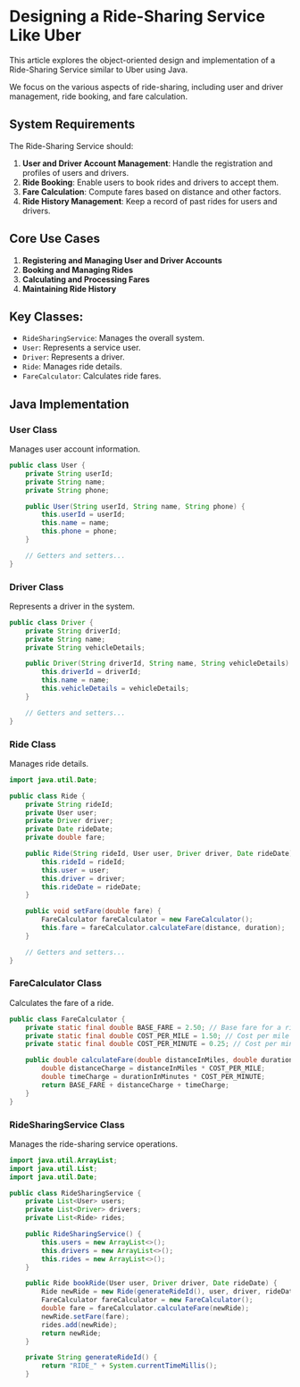 # Designing a Ride-Sharing Service Like Uber

This article explores the object-oriented design and implementation of a Ride-Sharing Service similar to Uber using Java. 

We focus on the various aspects of ride-sharing, including user and driver management, ride booking, and fare calculation.

## System Requirements

The Ride-Sharing Service should:

1. **User and Driver Account Management**: Handle the registration and profiles of users and drivers.
2. **Ride Booking**: Enable users to book rides and drivers to accept them.
3. **Fare Calculation**: Compute fares based on distance and other factors.
4. **Ride History Management**: Keep a record of past rides for users and drivers.

## Core Use Cases

1. **Registering and Managing User and Driver Accounts**
2. **Booking and Managing Rides**
3. **Calculating and Processing Fares**
4. **Maintaining Ride History**

## Key Classes:
- `RideSharingService`: Manages the overall system.
- `User`: Represents a service user.
- `Driver`: Represents a driver.
- `Ride`: Manages ride details.
- `FareCalculator`: Calculates ride fares.

## Java Implementation

### User Class

Manages user account information.

```java
public class User {
    private String userId;
    private String name;
    private String phone;

    public User(String userId, String name, String phone) {
        this.userId = userId;
        this.name = name;
        this.phone = phone;
    }

    // Getters and setters...
}
```
### Driver Class
Represents a driver in the system.
```java
public class Driver {
    private String driverId;
    private String name;
    private String vehicleDetails;

    public Driver(String driverId, String name, String vehicleDetails) {
        this.driverId = driverId;
        this.name = name;
        this.vehicleDetails = vehicleDetails;
    }

    // Getters and setters...
}
```
### Ride Class
Manages ride details.
```java
import java.util.Date;

public class Ride {
    private String rideId;
    private User user;
    private Driver driver;
    private Date rideDate;
    private double fare;

    public Ride(String rideId, User user, Driver driver, Date rideDate) {
        this.rideId = rideId;
        this.user = user;
        this.driver = driver;
        this.rideDate = rideDate;
    }

    public void setFare(double fare) {
        FareCalculator fareCalculator = new FareCalculator();
        this.fare = fareCalculator.calculateFare(distance, duration);
    }

    // Getters and setters...
}
```
### FareCalculator Class
Calculates the fare of a ride.
```java
public class FareCalculator {
    private static final double BASE_FARE = 2.50; // Base fare for a ride
    private static final double COST_PER_MILE = 1.50; // Cost per mile
    private static final double COST_PER_MINUTE = 0.25; // Cost per minute

    public double calculateFare(double distanceInMiles, double durationInMinutes) {
        double distanceCharge = distanceInMiles * COST_PER_MILE;
        double timeCharge = durationInMinutes * COST_PER_MINUTE;
        return BASE_FARE + distanceCharge + timeCharge;
    }
}
```
### RideSharingService Class
Manages the ride-sharing service operations.
```java
import java.util.ArrayList;
import java.util.List;
import java.util.Date;

public class RideSharingService {
    private List<User> users;
    private List<Driver> drivers;
    private List<Ride> rides;

    public RideSharingService() {
        this.users = new ArrayList<>();
        this.drivers = new ArrayList<>();
        this.rides = new ArrayList<>();
    }

    public Ride bookRide(User user, Driver driver, Date rideDate) {
        Ride newRide = new Ride(generateRideId(), user, driver, rideDate);
        FareCalculator fareCalculator = new FareCalculator();
        double fare = fareCalculator.calculateFare(newRide);
        newRide.setFare(fare);
        rides.add(newRide);
        return newRide;
    }

    private String generateRideId() {
        return "RIDE_" + System.currentTimeMillis();
    }
```
